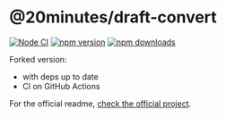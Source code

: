 @20minutes/draft-convert
===============

[![Node CI](https://github.com/20minutes/draft-convert/actions/workflows/ci.yml/badge.svg)](https://github.com/20minutes/draft-convert/actions/workflows/ci.yml)
[![npm version](https://badge.fury.io/js/@20minutes%2Fdraft-convert.svg)](https://badge.fury.io/js/@20minutes%2Fdraft-convert)
[![npm downloads](https://img.shields.io/npm/dt/@20minutes%2Fdraft-convert.svg?style=flat)](https://www.npmjs.com/package/@20minutes%2Fdraft-convert)

Forked version:
- with deps up to date
- CI on GitHub Actions

For the official readme, [check the official project](https://github.com/HubSpot/draft-convert).
